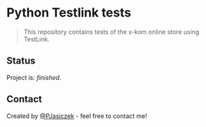 # Python Testlink tests
>This repository contains tests of the x-kom online store using TestLink.

## Status
Project is: _finished_.

## Contact
Created by [@PJasiczek](http://www.piotrjasiczek.pl/) - feel free to contact me!
